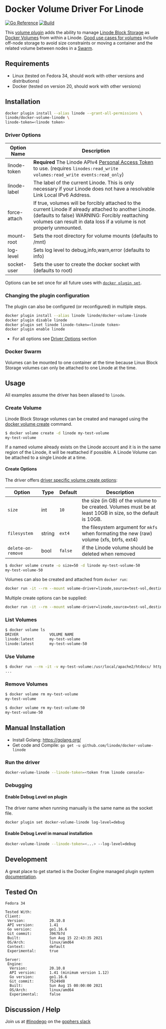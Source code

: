 # Docker Volume Driver For Linode

[![Go Reference](https://pkg.go.dev/badge/github.com/linode/docker-volume-linode/linode.svg)](https://pkg.go.dev/github.com/linode/docker-volume-linode/)
[![Build](/../../actions/workflows/pull_request.yml/badge.svg)](/../../actions/workflows/pull_request.yml)

This [volume plugin](https://docs.docker.com/engine/extend/plugins_volume/) adds the ability to manage [Linode Block Storage](https://www.linode.com/blockstorage) as [Docker Volumes](https://docs.docker.com/storage/volumes/) from within a Linode.
[Good use cases for volumes](https://docs.docker.com/storage/#good-use-cases-for-volumes) include off-node storage to avoid size constraints or moving a container and the related volume between nodes in a [Swarm](https://github.com/linode/docker-machine-driver-linode#provisioning-docker-swarm).

## Requirements

- Linux (tested on Fedora 34, should work with other versions and distributions)
- Docker (tested on version 20, should work with other versions)

## Installation

```sh
docker plugin install --alias linode --grant-all-permissions \
linode/docker-volume-linode \
linode-token=<linode token>
```

### Driver Options

| Option Name | Description |
| --- | --- |
| linode-token | **Required** The Linode APIv4 [Personal Access Token](https://cloud.linode.com/profile/tokens) to use. (requires `linodes:read_write volumes:read_write events:read_only`)
| linode-label | The label of the current Linode. This is only necessary if your Linode does not have a resolvable Link Local IPv6 Address.
| force-attach | If true, volumes will be forcibly attached to the current Linode if already attached to another Linode. (defaults to false) WARNING: Forcibly reattaching volumes can result in data loss if a volume is not properly unmounted.
| mount-root | Sets the root directory for volume mounts (defaults to /mnt) |
| log-level | Sets log level to debug,info,warn,error (defaults to info) |
| socket-user | Sets the user to create the docker socket with (defaults to root) |

Options can be set once for all future uses with [`docker plugin set`](https://docs.docker.com/engine/reference/commandline/plugin_set/#extended-description).

### Changing the plugin configuration

The plugin can also be configured (or reconfigured) in multiple steps.

```sh
docker plugin install --alias linode linode/docker-volume-linode
docker plugin disable linode
docker plugin set linode linode-token=<linode token>
docker plugin enable linode
```

- For all options see [Driver Options](#Driver-Options) section

### Docker Swarm

Volumes can be mounted to one container at the time because Linux Block Storage volumes can only be attached to one Linode at the time.

## Usage

All examples assume the driver has been aliased to `linode`.

### Create Volume

Linode Block Storage volumes can be created and managed using the [docker volume create](https://docs.docker.com/engine/reference/commandline/volume_create/) command.

```sh
$ docker volume create -d linode my-test-volume
my-test-volume
```

If a named volume already exists on the Linode account and it is in the same region of the Linode, it will be reattached if possible.  A Linode Volume can be attached to a single Linode at a time.

#### Create Options

The driver offers [driver specific volume create options](https://docs.docker.com/engine/reference/commandline/volume_create/#driver-specific-options):

| Option | Type | Default | Description |
| ---    | ---  | ---     | ---         |
| `size` | int  | `10`    | the size (in GB) of the volume to be created.  Volumes must be at least 10GB in size, so the default is 10GB.
| `filesystem` | string | `ext4` | the filesystem argument for `mkfs` when formating the new (raw) volume (xfs, btrfs, ext4)
| `delete-on-remove` | bool | `false`| if the Linode volume should be deleted when removed

```sh
$ docker volume create -o size=50 -d linode my-test-volume-50
my-test-volume-50
```

Volumes can also be created and attached from `docker run`:

```sh
docker run -it --rm --mount volume-driver=linode,source=test-vol,destination=/test,volume-opt=size=25 alpine
```

Multiple create options can be supplied:

```sh
docker run -it --rm --mount volume-driver=linode,source=test-vol,destination=/test,volume-opt=size=25,volume-opt=filesystem=btrfs,volume-opt=delete-on-remove=true alpine
```

### List Volumes

```sh
$ docker volume ls
DRIVER              VOLUME NAME
linode:latest       my-test-volume
linode:latest       my-test-volume-50
```

### Use Volume

```sh
$ docker run --rm -it -v my-test-volume:/usr/local/apache2/htdocs/ httpd
...
```

### Remove Volumes

```sh
$ docker volume rm my-test-volume
my-test-volume

$ docker volume rm my-test-volume-50
my-test-volume-50
```

## Manual Installation

- Install Golang: <https://golang.org/>
- Get code and Compile: `go get -u github.com/linode/docker-volume-linode`

### Run the driver

```sh
docker-volume-linode --linode-token=<token from linode console>
```

### Debugging

#### Enable Debug Level on plugin

The driver name when running manually is the same name as the socket file.

```sh
docker plugin set docker-volume-linode log-level=debug
```

#### Enable Debug Level in manual installation

```sh
docker-volume-linode --linode-token=<...> --log-level=debug
```

## Development

A great place to get started is the Docker Engine managed plugin system [documentation](https://docs.docker.com/engine/extend/#create-a-volumedriver).

## Tested On

```text
Fedora 34
```

```text
Tested With:
Client:
 Version:           20.10.8
 API version:       1.41
 Go version:        go1.16.6
 Git commit:        3967b7d
 Built:             Sun Aug 15 22:43:35 2021
 OS/Arch:           linux/amd64
 Context:           default
 Experimental:      true

Server:
 Engine:
  Version:          20.10.8
  API version:      1.41 (minimum version 1.12)
  Go version:       go1.16.6
  Git commit:       75249d8
  Built:            Sun Aug 15 00:00:00 2021
  OS/Arch:          linux/amd64
  Experimental:     false
```

## Discussion / Help

Join us at [#linodego](https://gophers.slack.com/messages/CAG93EB2S) on the [gophers slack](https://gophers.slack.com)
